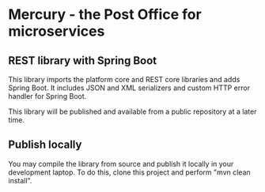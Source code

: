 # Mercury - the Post Office for microservices

## REST library with Spring Boot

This library imports the platform core and REST core libraries and adds Spring Boot.
It includes JSON and XML serializers and custom HTTP error handler for Spring Boot.

This library will be published and available from a public repository at a later time.

## Publish locally

You may compile the library from source and publish it locally in your development laptop.
To do this, clone this project and perform "mvn clean install".

